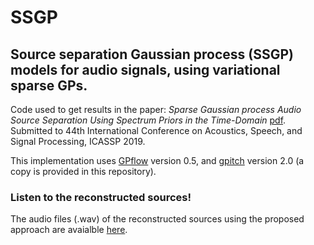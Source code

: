 # SSGP
## Source separation Gaussian process (SSGP) models for audio signals, using variational sparse GPs.
Code used to get results in the paper: *Sparse Gaussian process Audio Source Separation Using Spectrum Priors in the Time-Domain* [pdf][1]. Submitted to 44th International Conference on Acoustics, Speech, and Signal Processing, ICASSP 2019.


This implementation uses [GPflow][2] version 0.5, and [gpitch][3] version 2.0 (a copy is provided in this repository).

### Listen to the reconstructed sources!
The audio files (.wav) of the reconstructed sources using the proposed approach are avaialble [here][4].

[1]: https://arxiv.org/abs/1810.12679
[2]: https://github.com/GPflow/GPflow
[3]: https://github.com/PabloAlvarado/gpitch
[4]: https://sites.google.com/site/paalvaradoduran/ssgp
